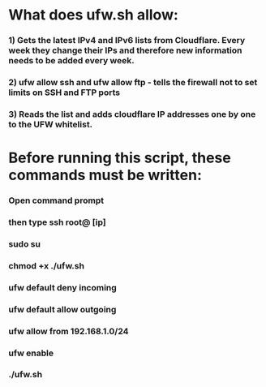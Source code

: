 
# What does ufw.sh allow:
### 1) Gets the latest IPv4 and IPv6 lists from Cloudflare. Every week they change their IPs and therefore new information needs to be added every week.

### 2) ufw allow ssh and ufw allow ftp - tells the firewall not to set limits on SSH and FTP ports

### 3) Reads the list and adds cloudflare IP addresses one by one to the UFW whitelist.


# Before running this script, these commands must be written:
### Open command prompt
### then type ssh root@ [ip]
### sudo su
### chmod +x ./ufw.sh
### ufw default deny incoming
### ufw default allow outgoing
### ufw allow from 192.168.1.0/24
### ufw enable
### ./ufw.sh

